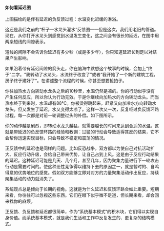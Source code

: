 #### 如何看延迟图

上图描绘的是伴有延迟的负反馈过程：水温变化迟缓的淋浴。

这还是我们之前的“杯子—水龙头灌水”反馈图——但是这次，我们用老旧的管道。现在，从你打开水龙头到感觉到水温发生变化，这之间会有很长的延迟，在图中用两条短线的间隙表示。

短线的间隙不会告诉你延迟有多少秒（或是多少年），你只知道延迟长到足以对结果产生影响。

如果沿着带有延迟间隙的箭头走，你在脑海中默想这个故事的时候，会加上“终于”二字。“我转动了水龙头，水流终于改变了”或者“我开始了一个新的建筑工程，房子终于建好了”。在讲述整个流程的时候，你甚至想要抢拍子。

你往加热水方向转动水龙头之后的10秒里，水温仍然是凉的。你的行动似乎没有产生任何反应，所以你认为行动无效。于是你继续向加热水的方向转动龙头。而当热水终于到来时，水温却有88℃。你被烫得跳起来，赶紧又向加冷水方向转动水龙头。但又发生了延迟，水又变得太凉了。这样一次又一次，反复经过负反馈环路过程。每一次都是对前一轮调整过头的补偿。如下图所示。

你的动作越是剧烈，即转动水龙头越猛，就需要越长的时间来达到合适的水温。这就是带延迟的负反馈环路的经验和教训：过猛的行动会导致适得其反的结果，它不会帮你迅速实现目标，只会导致不稳定和震荡的情况。

正反馈中的延迟也是同样的问题。比如反恐战争，双方都以为使自己对抗活动扩大、反应行动升级，会给自己带来优势，让自己占到上风。这是由于反应行动结果的延迟。这种延迟可能是几天、几个月，甚至几年，因为聚集力量进行下一轮攻击行动是需要时间的。使这种恶性竞争得以维持下去的原因之一，就是暂时的、自鸣得意的优势地位的感觉。假如双方能够立即对对方的力量聚集活动作出反应，持续聚集活动的动力就消失了。

系统观点总是倾向于长期的视角。这就是为什么延迟和反馈环路会如此重要。短期来看，你往往可以忽视这些东西。它们在眼下似乎微不足道，但长期来看，却会回来找你的麻烦。

正反馈、负反馈和延迟都很简单，作为“系统基本模式”的积木块，它们得以实现自身价值。而系统基本模式，就是我们生活和工作中反复发生的、更复杂的结构模式。